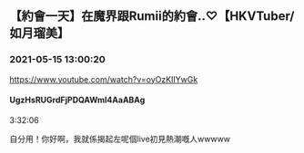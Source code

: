 ## 【約會一天】在魔界跟Rumii的約會..♡【HKVTuber/如月瑠美】
### 2021-05-15 13:00:20
https://www.youtube.com/watch?v=oyOzKIIYwGk
#### UgzHsRUGrdFjPDQAWml4AaABAg
3:32:06

自分用！你好啊，我就係揭起左呢個live初見熱潮嘅人wwwww

